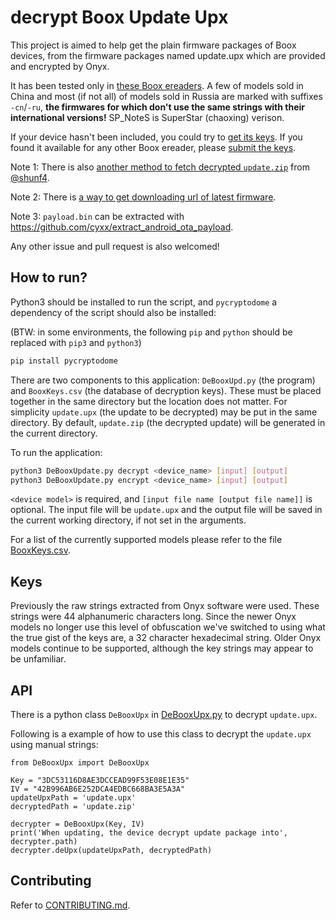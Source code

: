 # decrypt Boox Update Upx

This project is aimed to help get the plain firmware packages of Boox devices, from the firmware packages named update.upx which are provided and encrypted by Onyx.

It has been tested only in [these Boox ereaders](./BooxKeys.csv). A few of models sold in China and most (if not all) of models sold in Russia are marked with suffixes `-cn`/`-ru`, **the firmwares for which don't use the same strings with their international versions!** SP\_NoteS is SuperStar (chaoxing) verison.

If your device hasn't been included, you could try to [get its keys](https://github.com/Hagb/decryptBooxUpdateUpx/blob/master/CONTRIBUTING.md). If you found it available for any other Boox ereader, please [submit the keys](CONTRIBUTING.md).

Note 1: There is also [another method to fetch decrypted `update.zip`](https://github.com/Hagb/decryptBooxUpdateUpx/issues/1) from [@shunf4](https://github.com/shunf4).

Note 2: There is [a way to get downloading url of latest firmware](https://github.com/Hagb/decryptBooxUpdateUpx/issues/2#issuecomment-704006389).

Note 3: `payload.bin` can be extracted with <https://github.com/cyxx/extract_android_ota_payload>.

Any other issue and pull request is also welcomed!

## How to run?

Python3 should be installed to run the script, and `pycryptodome` a dependency of the script should also be installed:

(BTW: in some environments, the following `pip` and `python` should be replaced with `pip3` and `python3`)

```bash
pip install pycryptodome
```

There are two components to this application: `DeBooxUpd.py` (the program) and `BooxKeys.csv` (the database of decryption keys).
These must be placed together in the same directory but the location does not matter.
For simplicity `update.upx` (the update to be decrypted) may be put in the same directory.
By default, `update.zip` (the decrypted update) will be generated in the current directory.

To run the application:
```bash
python3 DeBooxUpdate.py decrypt <device_name> [input] [output]
python3 DeBooxUpdate.py encrypt <device_name> [input] [output]

```

`<device model>` is required, and `[input file name [output file name]]` is optional. The input file will be `update.upx` and the output file will be saved in the current working directory, if not set in the arguments.

For a list of the currently supported models please refer to the file [BooxKeys.csv](BooxKeys.csv).

## Keys

Previously the raw strings extracted from Onyx software were used.
These strings were 44 alphanumeric characters long.
Since the newer Onyx models no longer use this level of obfuscation we've switched to using what the true gist of the keys are, a 32 character hexadecimal string.
Older Onyx models continue to be supported, although the key strings may appear to be unfamiliar.

## API

There is a python class `DeBooxUpx` in [DeBooxUpx.py](DeBooxUpx.py) to decrypt `update.upx`.

Following is a example of how to use this class to decrypt the `update.upx` using manual strings:

``` python3
from DeBooxUpx import DeBooxUpx

Key = "3DC53116D8AE3DCCEAD99F53E08E1E35" 
IV = "42B996AB6E252DCA4EDBC668BA3E5A3A" 
updateUpxPath = 'update.upx'
decryptedPath = 'update.zip'

decrypter = DeBooxUpx(Key, IV)
print('When updating, the device decrypt update package into', decrypter.path)
decrypter.deUpx(updateUpxPath, decryptedPath)
```

## Contributing

Refer to [CONTRIBUTING.md](CONTRIBUTING.md).

